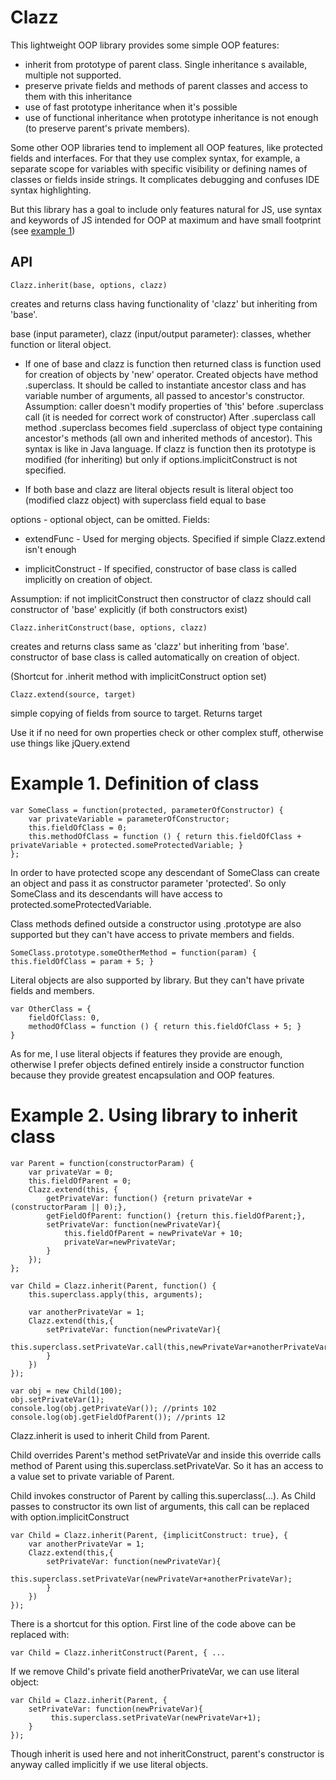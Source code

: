 Clazz
=====

This lightweight OOP library provides some simple OOP features:
- inherit from prototype of parent class. Single inheritance s available, multiple not supported.
- preserve private fields and methods of parent classes and access to them with this inheritance
- use of fast prototype inheritance when it's possible
- use of functional inheritance when prototype inheritance is not enough (to preserve parent's private members).

Some other OOP libraries tend to implement all OOP features, like protected fields and interfaces. For that they use complex syntax, for example, a separate scope for variables with specific visibility or defining names of classes or fields inside strings. It complicates debugging and confuses IDE syntax highlighting.

But this library has a goal to include only features natural for JS, use syntax and keywords of JS intended for OOP at maximum and have small footprint (see [example 1](#example-1-definition-of-class))


API
---

    Clazz.inherit(base, options, clazz)

creates and returns class having functionality of 'clazz' but inheriting from 'base'.

base (input parameter), clazz (input/output parameter): classes, whether function or literal object.

- If one of base and clazz is function then returned class is function used for creation of
objects by 'new' operator.
Created objects have method .superclass. It should be called to instantiate ancestor class and has variable
number of arguments, all passed to ancestor's constructor.
Assumption: caller doesn't modify properties of 'this' before .superclass call (it is needed for correct work
of constructor)
After .superclass call method .superclass becomes field .superclass of object type containing ancestor's
methods (all own and inherited methods of ancestor). This syntax is like in Java language.
If clazz is function then its prototype is modified (for inheriting) but only if options.implicitConstruct is
not specified.

- If both base and clazz are literal objects result is literal object too (modified clazz object)
with superclass field equal to base

options - optional object, can be omitted. Fields:

- extendFunc - Used for merging objects. Specified if simple Clazz.extend isn't enough

- implicitConstruct - If specified, constructor of base class is called implicitly on creation of object.

Assumption: if not implicitConstruct then constructor of clazz should call constructor of 'base' explicitly
(if both constructors exist)

    Clazz.inheritConstruct(base, options, clazz) 

creates and returns class same as 'clazz' but inheriting from 'base'. constructor of base class is called
automatically on creation of object.

(Shortcut for .inherit method with implicitConstruct option set)

    Clazz.extend(source, target)

simple copying of fields from source to target. Returns target

Use it if no need for own properties check or other complex stuff, otherwise use things like jQuery.extend


# Example 1. Definition of class


    var SomeClass = function(protected, parameterOfConstructor) {
        var privateVariable = parameterOfConstructor;
        this.fieldOfClass = 0;
        this.methodOfClass = function () { return this.fieldOfClass + privateVariable + protected.someProtectedVariable; }
    };
    
In order to have protected scope any descendant of SomeClass can create an object and pass it as constructor parameter 'protected'. So only SomeClass and its descendants will have access to protected.someProtectedVariable.

Class methods defined outside a constructor using .prototype are also supported but they can't have access to private members and fields.

    SomeClass.prototype.someOtherMethod = function(param) { this.fieldOfClass = param + 5; }

Literal objects are also supported by library. But they can't have private fields and members.

    var OtherClass = {
        fieldOfClass: 0,
        methodOfClass = function () { return this.fieldOfClass + 5; }
    }

As for me, I use literal objects if features they provide are enough, otherwise I prefer objects defined entirely inside a constructor function because they provide greatest encapsulation and OOP features.

# Example 2. Using library to inherit class


    var Parent = function(constructorParam) {
        var privateVar = 0;
        this.fieldOfParent = 0;
        Clazz.extend(this, {
            getPrivateVar: function() {return privateVar + (constructorParam || 0);},
            getFieldOfParent: function() {return this.fieldOfParent;},
            setPrivateVar: function(newPrivateVar){
                this.fieldOfParent = newPrivateVar + 10;
                privateVar=newPrivateVar;
            }
        });        
    };

    var Child = Clazz.inherit(Parent, function() {
        this.superclass.apply(this, arguments);
        
        var anotherPrivateVar = 1;
        Clazz.extend(this,{
            setPrivateVar: function(newPrivateVar){
                this.superclass.setPrivateVar.call(this,newPrivateVar+anotherPrivateVar);
            }
        })
    });

    var obj = new Child(100);
    obj.setPrivateVar(1);
    console.log(obj.getPrivateVar()); //prints 102
    console.log(obj.getFieldOfParent()); //prints 12

Clazz.inherit is used to inherit Child from Parent.

Child overrides Parent's method setPrivateVar and inside this override calls method of Parent using this.superclass.setPrivateVar. So it has an access to a value set to private variable of Parent.

Child invokes constructor of Parent by calling this.superclass(...). As Child passes to constructor its own list of arguments, this call can be replaced with option.implicitConstruct


    var Child = Clazz.inherit(Parent, {implicitConstruct: true}, {
        var anotherPrivateVar = 1;
        Clazz.extend(this,{
            setPrivateVar: function(newPrivateVar){
                this.superclass.setPrivateVar(newPrivateVar+anotherPrivateVar);
            }
        })
    });
    

There is a shortcut for this option. First line of the code above can be replaced with:


    var Child = Clazz.inheritConstruct(Parent, { ...


If we remove Child's private field anotherPrivateVar, we can use literal object:


    var Child = Clazz.inherit(Parent, {
        setPrivateVar: function(newPrivateVar){
             this.superclass.setPrivateVar(newPrivateVar+1);
        }
    });


Though inherit is used here and not inheritConstruct, parent's constructor is anyway called implicitly if we use literal objects.
